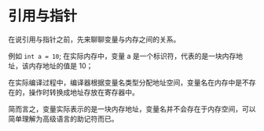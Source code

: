 # 引用与指针

在说引用与指针之前，先来聊聊变量与内存之间的关系。

例如 `int a = 10`;  在实际内存中，变量 a 是一个标识符，代表的是一块内存地址，该内存地址的值是 10；

在实际编译过程中，编译器根据变量名类型分配地址空间，变量名在内存中是不存在的，操作时转换成地址存放在寄存器中。

简而言之，变量实际表示的是一块内存地址，变量名并不会存在于内存空间，可以简单理解为高级语言的助记符而已。

